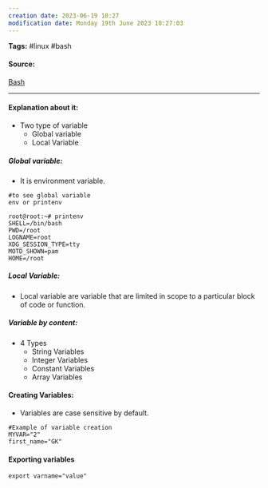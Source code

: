 ```yaml
---
creation date: 2023-06-19 10:27
modification date: Monday 19th June 2023 10:27:03
---
```


**Tags:** #linux #bash 

#### Source:
[Bash](https://tldp.org/LDP/Bash-Beginners-Guide/html/sect_03_02.html)

--------------------------------------

#### Explanation about it:

* Two type of variable
	* Global variable
	* Local Variable

##### Global variable:

* It is environment variable.

```
#to see global variable
env or printenv
```

```
root@root:~# printenv
SHELL=/bin/bash
PWD=/root
LOGNAME=root
XDG_SESSION_TYPE=tty
MOTD_SHOWN=pam
HOME=/root
```


##### Local Variable:

* Local variable are variable that are limited in scope to a particular block of code or function.


##### Variable by content:

* 4 Types
	* String Variables
	* Integer Variables
	* Constant Variables
	* Array Variables


#### Creating Variables:

* Variables are case sensitive by default.

```
#Example of variable creation
MYVAR="2"
first_name="GK"

```

#### Exporting variables

```
export varname="value"
```

